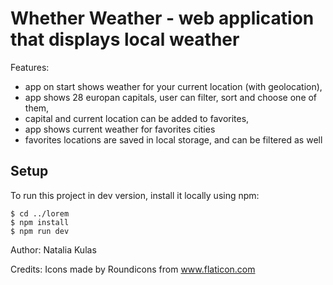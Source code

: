 # Whether Weather - web application that displays local weather

Features:
- app on start shows weather for your current location (with geolocation),
- app shows 28 europan capitals, user can filter, sort and choose one of them,
- capital and current location can be added to favorites,
- app shows current weather for favorites cities
- favorites locations are saved in local storage, and can be filtered as well

## Setup
To run this project in dev version, install it locally using npm:

```
$ cd ../lorem
$ npm install
$ npm run dev
```

Author: Natalia Kulas

Credits: Icons made by Roundicons from www.flaticon.com
